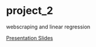 # project_2
webscraping and linear regression

[Presentation Slides](https://github.com/dirtylittledirtbike/project_2/blob/master/presentation/project_2_slides.pdf)

